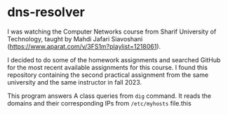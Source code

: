 # dns-resolver
I was watching the Computer Networks course from Sharif University of Technology, taught by Mahdi Jafari Siavoshani  (https://www.aparat.com/v/3FS1m?playlist=1218061).

I decided to do some of the homework assignments and searched GitHub for the most recent available assignments for this course. I found this repository containing the second practical assignment from the same university and the same instructor in fall 2023.

This program answers A class queries from `dig` command. It reads the domains and their corresponding IPs from `/etc/myhosts` file.this
